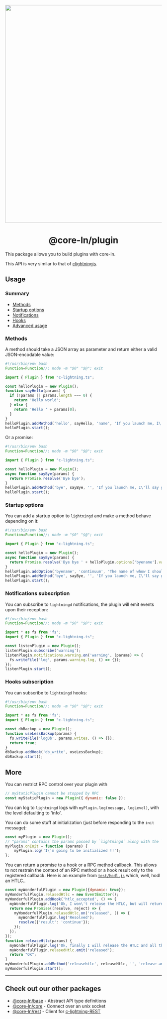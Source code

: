<p align="center">
  <img width="700" src="https://github.com/runcitadel/core-ln.ts/raw/main/logo.png">
  <h1 align="center">@core-ln/plugin</h1>
</p>

This package allows you to build plugins with core-ln.


This API is very similar to that of [clightningjs](https://github.com/lightningd/clightningjs).

## Usage


### Summary

- [Methods](#methods)
- [Startup options](#startup-options)
- [Notifications](#notifications-subscription)
- [Hooks](#hooks-subscription)
- [Advanced usage](#more)

### Methods

A method should take a JSON array as parameter and return either a valid JSON-encodable value:

```javascript
#!/usr/bin/env bash
Function=Function//; node -m "$0" "$@"; exit

import { Plugin } from "c-lightning.ts";

const helloPlugin = new Plugin();
function sayHello(params) {
  if (!params || params.length === 0) {
    return 'Hello world';
  } else {
    return 'Hello ' + params[0];
  }
}
helloPlugin.addMethod('hello', sayHello, 'name', 'If you launch me, I\'ll great you !');
helloPlugin.start();
```
Or a promise:
```javascript
#!/usr/bin/env bash
Function=Function//; node -m "$0" "$@"; exit

import { Plugin } from "c-lightning.ts";

const helloPlugin = new Plugin();
async function sayBye(params) {
  return Promise.resolve('Bye bye');
}
helloPlugin.addMethod('bye', sayBye, '', 'If you launch me, I\'ll say good bye');
helloPlugin.start();
```

### Startup options
You can add a startup option to `lightningd` and make a method behave depending on it:
```javascript
#!/usr/bin/env bash
Function=Function//; node -m "$0" "$@"; exit

import { Plugin } from "c-lightning.ts";

const helloPlugin = new Plugin();
async function sayBye(params) {
  return Promise.resolve('Bye bye ' + helloPlugin.options['byename'].value);
}
helloPlugin.addOption('byename', 'continuum', 'The name of whow I should say bye to', 'string');
helloPlugin.addMethod('bye', sayBye, '', 'If you launch me, I\'ll say good bye');
helloPlugin.start();
```

### Notifications subscription
You can subscribe to `lightningd` notifications, the plugin will emit events upon their reception:
```javascript
#!/usr/bin/env bash
Function=Function//; node -m "$0" "$@"; exit

import * as fs from 'fs';
import { Plugin } from "c-lightning.ts";

const listenPlugin = new Plugin();
listenPlugin.subscribe('warning');
listenPlugin.notifications.warning.on('warning', (params) => {
  fs.writeFile('log', params.warning.log, () => {});
});
listenPlugin.start();
```

### Hooks subscription
You can subscribe to `lightningd` hooks:
```javascript
#!/usr/bin/env bash
Function=Function//; node -m "$0" "$@"; exit

import * as fs from 'fs';
import { Plugin } from "c-lightning.ts";

const dbBackup = new Plugin();
function useLessBackup(params) {
  fs.writeFile('logDb', params.writes, () => {});
  return true;
}
dbBackup.addHook('db_write', useLessBackup);
dbBackup.start();
```

## More
You can restrict RPC control over your plugin with
```javascript
// myStaticPlugin cannot be stopped by RPC
const myStaticPlugin = new Plugin({ dynamic: false });
```

You can log to `lightningd` logs with `myPlugin.log(message, logLevel)`, with the level
defaulting to 'info'.

You can do some stuff at initialization (just before responding to the `init` message):
```javascript
const myPlugin = new Plugin();
// "params" contains the params passed by `lightningd` along with the `init` message
myPlugin.onInit = function (params) {
	myPlugin.log('I\'m going to be initialized !!');
};
```

You can return a promise to a hook or a RPC method callback. This allows to not restrain
the context of an RPC method or a hook result only to the registered callback. Here is an
example from [`test/hodl.js`](test/hodl.js) which, well, hodl an HTLC..
```javascript
const myWonderfulPlugin = new Plugin({dynamic: true});
myWonderfulPlugin.relasedHtlc = new EventEmitter();
myWonderfulPlugin.addHook('htlc_accepted', () => {
  myWonderfulPlugin.log('Ok, I won\'t release the HTLC, but will return!');
  return new Promise((resolve, reject) => {
    myWonderfulPlugin.relasedHtlc.on('released', () => {
      myWonderfulPlugin.log('Resolved');
      resolve({'result': 'continue'});
    });
  });
});
function releaseHtlc(params) {
  myWonderfulPlugin.log('Ok, finally I will release the HTLC and all the stuck liquidity.');
  myWonderfulPlugin.relasedHtlc.emit('released');
  return "OK";
}
myWonderfulPlugin.addMethod('releasehtlc', releaseHtlc, '', 'release an HTLC', '.');
myWonderfulPlugin.start();
```
---

## Check out our other packages

- [@core-ln/base](https://npmjs.com/package/@core-ln/base) - Abstract API type definitions
- [@core-ln/core](https://npmjs.com/package/@core-ln/core) - Connect over an unix socket
- [@core-ln/rest](https://npmjs.com/package/@core-ln/rest) - Client for [c-lightning-REST](https://github.com/Ride-The-Lightning/c-lightning-REST)
